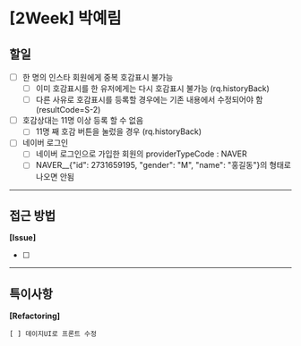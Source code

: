 # [2Week] 박예림

## 할일

- [ ] 한 명의 인스타 회원에게 중복 호감표시 불가능
    - [ ] 이미 호감표시를 한 유저에게는 다시 호감표시 불가능 (rq.historyBack)
    - [ ] 다른 사유로 호감표시를 등록할 경우에는 기존 내용에서 수정되어야 함 (resultCode=S-2)
- [ ] 호감상대는 11명 이상 등록 할 수 없음
    - [ ] 11명 째 호감 버튼을 눌렀을 경우 (rq.historyBack)
-  [ ] 네이버 로그인
    - [ ] 네이버 로그인으로 가입한 회원의 providerTypeCode : NAVER
    - [ ] NAVER__{"id": 2731659195, "gender": "M", "name": "홍길동"}의 형태로 나오면 안됨

---

## 접근 방법

**[Issue]**

- [ ] 

---

## 특이사항

**[Refactoring]**

    [ ] 데이지UI로 프론트 수정